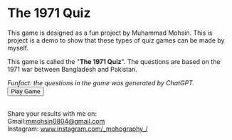 <h1>The 1971 Quiz</h1>

<p>This game is designed as a fun project by Muhammad Mohsin. This is project is a demo to show that these types of quiz games can be made by myself.</p> 
<p>This game is called the "<b>The 1971 Quiz</b>". The questions are based on the 1971 war between Bangladesh and Pakistan.</p>
<i>Funfact: the questions in the game was generated by ChatGPT.</i><br>
<a href="mmohsin18.github.io/Quiz game/quiz.html"><button id="startButton">Play Game</button></a>
<link rel="stylesheet" href="style.css">

<br>Share your results with me on: <br>Gmail:mmohsin0804@gmail.com <br>Instagram: www.instagram.com/_mohography_/
